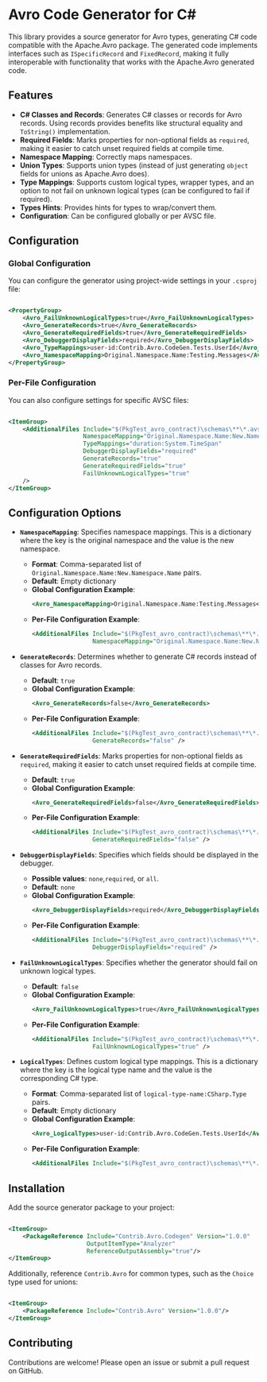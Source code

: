 # Avro Code Generator for C#

This library provides a source generator for Avro types, generating C# code compatible with the Apache.Avro package. The
generated code implements interfaces such as `ISpecificRecord` and `FixedRecord`, making it fully interoperable with
functionality that works with the Apache.Avro generated code.

## Features

- **C# Classes and Records**: Generates C# classes or records for Avro records. Using records provides benefits like
  structural equality and `ToString()` implementation.
- **Required Fields**: Marks properties for non-optional fields as `required`, making it easier to catch unset required
  fields at compile time.
- **Namespace Mapping**: Correctly maps namespaces.
- **Union Types**: Supports union types (instead of just generating `object` fields for unions as Apache.Avro does).
- **Type Mappings**: Supports custom logical types, wrapper types, and an option to not fail on unknown logical types
  (can be configured to fail if required).
- **Types Hints**: Provides hints for types to wrap/convert them.
- **Configuration**: Can be configured globally or per AVSC file.

## Configuration

### Global Configuration

You can configure the generator using project-wide settings in your `.csproj` file:

```xml

<PropertyGroup>
    <Avro_FailUnknownLogicalTypes>true</Avro_FailUnknownLogicalTypes>
    <Avro_GenerateRecords>true</Avro_GenerateRecords>
    <Avro_GenerateRequiredFields>true</Avro_GenerateRequiredFields>
    <Avro_DebuggerDisplayFields>required</Avro_DebuggerDisplayFields>
    <Avro_TypeMappings>user-id:Contrib.Avro.CodeGen.Tests.UserId</Avro_TypeMappings>
    <Avro_NamespaceMapping>Original.Namespace.Name:Testing.Messages</Avro_NamespaceMapping>
</PropertyGroup>
```

### Per-File Configuration

You can also configure settings for specific AVSC files:

```xml

<ItemGroup>
    <AdditionalFiles Include="$(PkgTest_avro_contract)\schemas\**\*.avsc"
                     NamespaceMapping="Original.Namespace.Name:New.Namespace.Name"
                     TypeMappings="duration:System.TimeSpan"
                     DebuggerDisplayFields="required"
                     GenerateRecords="true"
                     GenerateRequiredFields="true"
                     FailUnknownLogicalTypes="true"
    />
</ItemGroup>
```

## Configuration Options

- **`NamespaceMapping`**: Specifies namespace mappings. This is a dictionary where the key is the original namespace and
  the value is the new namespace.
    - **Format**: Comma-separated list of `Original.Namespace.Name:New.Namespace.Name` pairs.
    - **Default**: Empty dictionary
    - **Global Configuration Example**:
      ```xml
      <Avro_NamespaceMapping>Original.Namespace.Name:Testing.Messages</Avro_NamespaceMapping>
      ```
    - **Per-File Configuration Example**:
      ```xml
      <AdditionalFiles Include="$(PkgTest_avro_contract)\schemas\**\*.avsc" 
                       NamespaceMapping="Original.Namespace.Name:New.Namespace.Name" />
      ```

- **`GenerateRecords`**: Determines whether to generate C# records instead of classes for Avro records.
    - **Default**: `true`
    - **Global Configuration Example**:
      ```xml
      <Avro_GenerateRecords>false</Avro_GenerateRecords>
      ```
    - **Per-File Configuration Example**:
      ```xml
      <AdditionalFiles Include="$(PkgTest_avro_contract)\schemas\**\*.avsc" 
                       GenerateRecords="false" />
      ```

- **`GenerateRequiredFields`**: Marks properties for non-optional fields as `required`, making it easier to catch unset
  required fields at compile time.
    - **Default**: `true`
    - **Global Configuration Example**:
      ```xml
      <Avro_GenerateRequiredFields>false</Avro_GenerateRequiredFields>
      ```
    - **Per-File Configuration Example**:
      ```xml
      <AdditionalFiles Include="$(PkgTest_avro_contract)\schemas\**\*.avsc" 
                       GenerateRequiredFields="false" />
      ```

- **`DebuggerDisplayFields`**: Specifies which fields should be displayed in the debugger.
    - **Possible values**: `none`,`required`, or `all`.
    - **Default**: `none`
    - **Global Configuration Example**:
      ```xml
      <Avro_DebuggerDisplayFields>required</Avro_DebuggerDisplayFields>
      ```
    - **Per-File Configuration Example**:
      ```xml
      <AdditionalFiles Include="$(PkgTest_avro_contract)\schemas\**\*.avsc" 
                       DebuggerDisplayFields="required" />
      ```

- **`FailUnknownLogicalTypes`**: Specifies whether the generator should fail on unknown logical types.
    - **Default**: `false`
    - **Global Configuration Example**:
      ```xml
      <Avro_FailUnknownLogicalTypes>true</Avro_FailUnknownLogicalTypes>
      ```
    - **Per-File Configuration Example**:
      ```xml
      <AdditionalFiles Include="$(PkgTest_avro_contract)\schemas\**\*.avsc" 
                       FailUnknownLogicalTypes="true" />
      ```

- **`LogicalTypes`**: Defines custom logical type mappings. This is a dictionary where the key is the logical type name
  and the value is the corresponding C# type.
    - **Format**: Comma-separated list of `logical-type-name:CSharp.Type` pairs.
    - **Default**: Empty dictionary
    - **Global Configuration Example**:
      ```xml
      <Avro_LogicalTypes>user-id:Contrib.Avro.CodeGen.Tests.UserId</Avro_LogicalTypes>
      ```
    - **Per-File Configuration Example**:
      ```xml
      <AdditionalFiles Include="$(PkgTest_avro_contract)\schemas\**\*.avsc" LogicalTypes="duration:System.TimeSpan" />
      ```

## Installation

Add the source generator package to your project:

```xml

<ItemGroup>
    <PackageReference Include="Contrib.Avro.Codegen" Version="1.0.0"
                      OutputItemType="Analyzer"
                      ReferenceOutputAssembly="true"/>
</ItemGroup>
```

Additionally, reference `Contrib.Avro` for common types, such as the `Choice` type used for unions:

```xml

<ItemGroup>
    <PackageReference Include="Contrib.Avro" Version="1.0.0"/>
</ItemGroup>
```

## Contributing

Contributions are welcome! Please open an issue or submit a pull request on GitHub.
